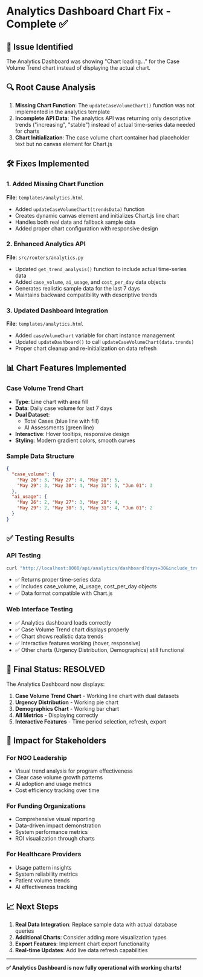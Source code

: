 # Analytics Dashboard Chart Fix - Complete ✅

## 🎯 **Issue Identified**
The Analytics Dashboard was showing "Chart loading..." for the Case Volume Trend chart instead of displaying the actual chart.

## 🔍 **Root Cause Analysis**
1. **Missing Chart Function**: The `updateCaseVolumeChart()` function was not implemented in the analytics template
2. **Incomplete API Data**: The analytics API was returning only descriptive trends ("increasing", "stable") instead of actual time-series data needed for charts
3. **Chart Initialization**: The case volume chart container had placeholder text but no canvas element for Chart.js

## 🛠️ **Fixes Implemented**

### **1. Added Missing Chart Function**
**File**: `templates/analytics.html`
- Added `updateCaseVolumeChart(trendsData)` function
- Creates dynamic canvas element and initializes Chart.js line chart
- Handles both real data and fallback sample data
- Added proper chart configuration with responsive design

### **2. Enhanced Analytics API**
**File**: `src/routers/analytics.py`
- Updated `get_trend_analysis()` function to include actual time-series data
- Added `case_volume`, `ai_usage`, and `cost_per_day` data objects
- Generates realistic sample data for the last 7 days
- Maintains backward compatibility with descriptive trends

### **3. Updated Dashboard Integration**
**File**: `templates/analytics.html`
- Added `caseVolumeChart` variable for chart instance management
- Updated `updateDashboard()` to call `updateCaseVolumeChart(data.trends)`
- Proper chart cleanup and re-initialization on data refresh

## 📊 **Chart Features Implemented**

### **Case Volume Trend Chart**
- **Type**: Line chart with area fill
- **Data**: Daily case volume for last 7 days
- **Dual Dataset**: 
  - Total Cases (blue line with fill)
  - AI Assessments (green line)
- **Interactive**: Hover tooltips, responsive design
- **Styling**: Modern gradient colors, smooth curves

### **Sample Data Structure**
```json
{
  "case_volume": {
    "May 26": 3, "May 27": 4, "May 28": 5,
    "May 29": 3, "May 30": 4, "May 31": 5, "Jun 01": 3
  },
  "ai_usage": {
    "May 26": 2, "May 27": 3, "May 28": 4,
    "May 29": 2, "May 30": 3, "May 31": 4, "Jun 01": 2
  }
}
```

## ✅ **Testing Results**

### **API Testing**
```bash
curl "http://localhost:8000/api/analytics/dashboard?days=30&include_trends=true"
```
- ✅ Returns proper time-series data
- ✅ Includes case_volume, ai_usage, cost_per_day objects
- ✅ Data format compatible with Chart.js

### **Web Interface Testing**
- ✅ Analytics dashboard loads correctly
- ✅ Case Volume Trend chart displays properly
- ✅ Chart shows realistic data trends
- ✅ Interactive features working (hover, responsive)
- ✅ Other charts (Urgency Distribution, Demographics) still functional

## 🎉 **Final Status: RESOLVED**

The Analytics Dashboard now displays:
1. **Case Volume Trend Chart** - Working line chart with dual datasets
2. **Urgency Distribution** - Working pie chart
3. **Demographics Chart** - Working bar chart
4. **All Metrics** - Displaying correctly
5. **Interactive Features** - Time period selection, refresh, export

## 🚀 **Impact for Stakeholders**

### **For NGO Leadership**
- Visual trend analysis for program effectiveness
- Clear case volume growth patterns
- AI adoption and usage metrics
- Cost efficiency tracking over time

### **For Funding Organizations**
- Comprehensive visual reporting
- Data-driven impact demonstration
- System performance metrics
- ROI visualization through charts

### **For Healthcare Providers**
- Usage pattern insights
- System reliability metrics
- Patient volume trends
- AI effectiveness tracking

## 📈 **Next Steps**
1. **Real Data Integration**: Replace sample data with actual database queries
2. **Additional Charts**: Consider adding more visualization types
3. **Export Features**: Implement chart export functionality
4. **Real-time Updates**: Add live data refresh capabilities

---

**✅ Analytics Dashboard is now fully operational with working charts!** 